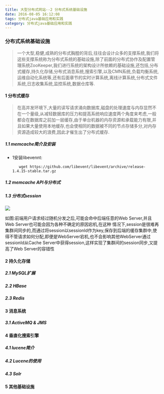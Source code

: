 ```yaml
---
title: 大型分布式网站--2 分布式系统基础设施
date: 2016-08-05 16:12:08 
tags: 分布式java基础应用和实践
category: 分布式java基础应用和实践
---
```

### 分布式系统基础设施
> 一个大型,稳健,成熟的分布式胸膛的背后,往往会设计众多的支撑系统,我们将这些支撑系统称为分布式系统的基础设施,除了前面的分布式协作及配置管理系统ZooKeeper,我们进行系统的架构设计所依赖的基础设施,还包括,分布式缓存,持久化存储,分布式消息系统,搜索引擎,以及CMN系统,负载均衡系统,运维自动化系统等,还有后面章节的实时计算系统,离线计算系统,分布式文件系统,日志收集系统,监控系统,数据仓库等.

#### 1 分布式缓存   
> 在高并发环境下,大量的读写请求涌向数据库,磁盘的处理速度与内存显然不在一个量级,从减轻数据库的压力和提高系统响应速度两个角度来考虑,一般都会在数据库之前加一层缓存,由于单台机器的内存资源和承载能力有限,并且如果大量使用本地缓存,也会使相同的数据被不同的节点存储多分,对内存资源造成较大的浪费,因此才催生出了分布式缓存.

##### 1.1 memcache简介及安装   
+ 1安装libevennt:

         wget https://github.com/libevent/libevent/archive/release-1.4.15-stable.tar.gz

##### 1.2 memcache API与分布式

##### 1.3 分布式session

![](http://7xsqwa.com1.z0.glb.clouddn.com/mnuo-largedistributed-1.2-memcache-session-manager.jpg)

如图:前端用户请求经过随机分发之后,可能会命中后端任意的Web Server,并且Web Server也可能会因为各种不确定的原因宕机,在这种
情况下,session是很难再集群间同步的,而通过将session以sessionId作为key,保存到后端的缓存集群中,使得不管请求如何分配,即便是WebServer宕机,也不会影响其他WebServer通过sessionId从Cache Server中获得session,这样实现了集群间的session同步,又提高了Web Server的容错性


#### 2 持久化存储

##### 2.1 MySQL扩展

##### 2.2 HBase

##### 2.3 Redis



#### 3 消息系统


##### 3.1 ActiveMQ & JMS


#### 4 垂直化搜索引擎

##### 4.1 lucene简介

##### 4.2 Lucene的使用

##### 4.3 Solr

#### 5 其他基础设施



